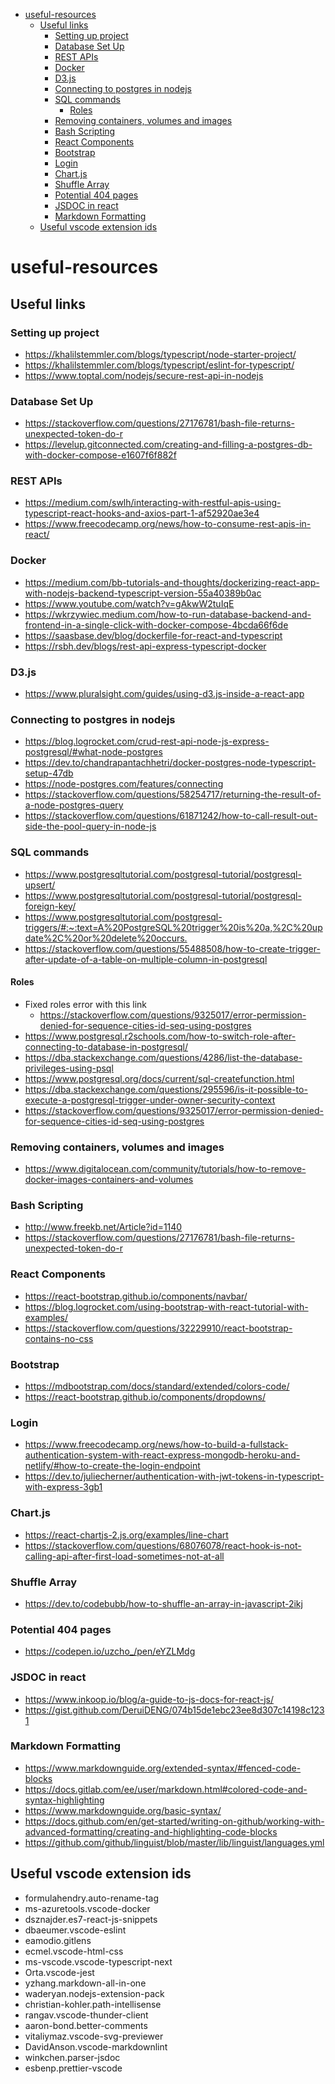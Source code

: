 - [useful-resources](#useful-resources)
  - [Useful links](#useful-links)
    - [Setting up project](#setting-up-project)
    - [Database Set Up](#database-set-up)
    - [REST APIs](#rest-apis)
    - [Docker](#docker)
    - [D3.js](#d3js)
    - [Connecting to postgres in nodejs](#connecting-to-postgres-in-nodejs)
    - [SQL commands](#sql-commands)
      - [Roles](#roles)
    - [Removing containers, volumes and images](#removing-containers-volumes-and-images)
    - [Bash Scripting](#bash-scripting)
    - [React Components](#react-components)
    - [Bootstrap](#bootstrap)
    - [Login](#login)
    - [Chart.js](#chartjs)
    - [Shuffle Array](#shuffle-array)
    - [Potential 404 pages](#potential-404-pages)
    - [JSDOC in react](#jsdoc-in-react)
    - [Markdown Formatting](#markdown-formatting)
  - [Useful vscode extension ids](#useful-vscode-extension-ids)

# useful-resources

## Useful links

### Setting up project

- <https://khalilstemmler.com/blogs/typescript/node-starter-project/>
- <https://khalilstemmler.com/blogs/typescript/eslint-for-typescript/>
- <https://www.toptal.com/nodejs/secure-rest-api-in-nodejs>

### Database Set Up

- <https://stackoverflow.com/questions/27176781/bash-file-returns-unexpected-token-do-r>
- <https://levelup.gitconnected.com/creating-and-filling-a-postgres-db-with-docker-compose-e1607f6f882f>

### REST APIs

- <https://medium.com/swlh/interacting-with-restful-apis-using-typescript-react-hooks-and-axios-part-1-af52920ae3e4>
- <https://www.freecodecamp.org/news/how-to-consume-rest-apis-in-react/>

### Docker

- <https://medium.com/bb-tutorials-and-thoughts/dockerizing-react-app-with-nodejs-backend-typescript-version-55a40389b0ac>
- <https://www.youtube.com/watch?v=gAkwW2tuIqE>
- <https://wkrzywiec.medium.com/how-to-run-database-backend-and-frontend-in-a-single-click-with-docker-compose-4bcda66f6de>
- <https://saasbase.dev/blog/dockerfile-for-react-and-typescript>
- <https://rsbh.dev/blogs/rest-api-express-typescript-docker>
  
### D3.js

- <https://www.pluralsight.com/guides/using-d3.js-inside-a-react-app>

### Connecting to postgres in nodejs

- <https://blog.logrocket.com/crud-rest-api-node-js-express-postgresql/#what-node-postgres>
- <https://dev.to/chandrapantachhetri/docker-postgres-node-typescript-setup-47db>
- <https://node-postgres.com/features/connecting>
- <https://stackoverflow.com/questions/58254717/returning-the-result-of-a-node-postgres-query>
- <https://stackoverflow.com/questions/61871242/how-to-call-result-out-side-the-pool-query-in-node-js>

### SQL commands

- <https://www.postgresqltutorial.com/postgresql-tutorial/postgresql-upsert/>
- <https://www.postgresqltutorial.com/postgresql-tutorial/postgresql-foreign-key/>
- <https://www.postgresqltutorial.com/postgresql-triggers/#:~:text=A%20PostgreSQL%20trigger%20is%20a,%2C%20update%2C%20or%20delete%20occurs.>
- <https://stackoverflow.com/questions/55488508/how-to-create-trigger-after-update-of-a-table-on-multiple-column-in-postgresql>

#### Roles

- Fixed roles error with this link
  - <https://stackoverflow.com/questions/9325017/error-permission-denied-for-sequence-cities-id-seq-using-postgres>
- <https://www.postgresql.r2schools.com/how-to-switch-role-after-connecting-to-database-in-postgresql/>
- <https://dba.stackexchange.com/questions/4286/list-the-database-privileges-using-psql>
- <https://www.postgresql.org/docs/current/sql-createfunction.html>
- <https://dba.stackexchange.com/questions/295596/is-it-possible-to-execute-a-postgresql-trigger-under-owner-security-context>
- <https://stackoverflow.com/questions/9325017/error-permission-denied-for-sequence-cities-id-seq-using-postgres>

### Removing containers, volumes and images

- <https://www.digitalocean.com/community/tutorials/how-to-remove-docker-images-containers-and-volumes>

### Bash Scripting

- <http://www.freekb.net/Article?id=1140>
- <https://stackoverflow.com/questions/27176781/bash-file-returns-unexpected-token-do-r>

### React Components

- <https://react-bootstrap.github.io/components/navbar/>
- <https://blog.logrocket.com/using-bootstrap-with-react-tutorial-with-examples/>
- <https://stackoverflow.com/questions/32229910/react-bootstrap-contains-no-css>

### Bootstrap

- <https://mdbootstrap.com/docs/standard/extended/colors-code/>
- <https://react-bootstrap.github.io/components/dropdowns/>

### Login

- <https://www.freecodecamp.org/news/how-to-build-a-fullstack-authentication-system-with-react-express-mongodb-heroku-and-netlify/#how-to-create-the-login-endpoint>
- <https://dev.to/juliecherner/authentication-with-jwt-tokens-in-typescript-with-express-3gb1>

### Chart.js

- <https://react-chartjs-2.js.org/examples/line-chart>
- <https://stackoverflow.com/questions/68076078/react-hook-is-not-calling-api-after-first-load-sometimes-not-at-all>

### Shuffle Array

- <https://dev.to/codebubb/how-to-shuffle-an-array-in-javascript-2ikj>

### Potential 404 pages

- <https://codepen.io/uzcho_/pen/eYZLMdg>

### JSDOC in react

- <https://www.inkoop.io/blog/a-guide-to-js-docs-for-react-js/>
- <https://gist.github.com/DeruiDENG/074b15de1ebc23ee8d307c14198c1231>

### Markdown Formatting

- <https://www.markdownguide.org/extended-syntax/#fenced-code-blocks>
- <https://docs.gitlab.com/ee/user/markdown.html#colored-code-and-syntax-highlighting>
- <https://www.markdownguide.org/basic-syntax/>
- <https://docs.github.com/en/get-started/writing-on-github/working-with-advanced-formatting/creating-and-highlighting-code-blocks>
- <https://github.com/github/linguist/blob/master/lib/linguist/languages.yml>

## Useful vscode extension ids

- formulahendry.auto-rename-tag
- ms-azuretools.vscode-docker
- dsznajder.es7-react-js-snippets
- dbaeumer.vscode-eslint
- eamodio.gitlens
- ecmel.vscode-html-css
- ms-vscode.vscode-typescript-next
- Orta.vscode-jest
- yzhang.markdown-all-in-one
- waderyan.nodejs-extension-pack
- christian-kohler.path-intellisense
- rangav.vscode-thunder-client
- aaron-bond.better-comments
- vitaliymaz.vscode-svg-previewer
- DavidAnson.vscode-markdownlint
- winkchen.parser-jsdoc
- esbenp.prettier-vscode
